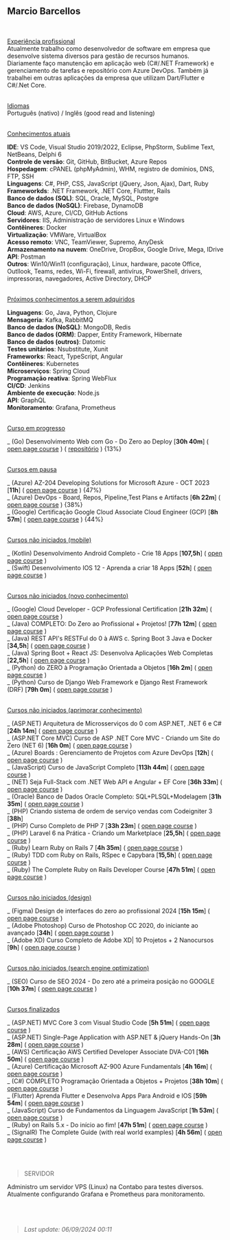 ## Marcio Barcellos
<br>


<ins>Experiência profissional</ins><br>
Atualmente trabalho como desenvolvedor de software em empresa que desenvolve sistema diversos para gestão de recursos humanos.
Diariamente faço manutenção em aplicação web (C#/.NET Framework) e gerenciamento de tarefas e repositório com Azure DevOps.
Também já trabalhei em outras aplicações da empresa que utilizam Dart/Flutter e C#/.Net Core.


<br><ins>Idiomas</ins><br>
Português (nativo) / Inglês (good read and listening)


<br><ins>Conhecimentos atuais</ins><br>

**IDE**: VS Code, Visual Studio 2019/2022, Eclipse, PhpStorm, Sublime Text, NetBeans, Delphi 6<br>
**Controle de versão**: Git, GitHub, BitBucket, Azure Repos<br>
**Hospedagem**: cPANEL (phpMyAdmin), WHM, registro de domínios, DNS, FTP, SSH<br>
**Linguagens**: C#, PHP, CSS, JavaScript (jQuery, Json, Ajax), Dart, Ruby<br>
**Frameworkds**: .NET Framework, .NET Core, Fluttter, Rails<br>
**Banco de dados (SQL)**: SQL, Oracle, MySQL, Postgre<br>
**Banco de dados (NoSQL)**: Firebase, DynamoDB<br>
**Cloud**: AWS, Azure, CI/CD, GitHub Actions<br>
**Servidores**: IIS, Administração de servidores Linux e Windows<br>
**Contêineres**: Docker<br>
**Virtualização**: VMWare, VirtualBox<br>
**Acesso remoto**: VNC, TeamViewer, Supremo, AnyDesk<br>
**Armazenamento na nuvem**: OneDrive, DropBox, Google Drive, Mega, IDrive<br>
**API**: Postman<br>
**Outros**: Win10/Win11 (configuração), Linux, hardware, pacote Office, Outllook, Teams, redes, Wi-Fi, firewall, antivírus, PowerShell, drivers, impressoras, navegadores, Active Directory, DHCP


<br><ins>Próximos conhecimentos a serem adquiridos</ins><br>

**Linguagens**: Go, Java, Python, Clojure<br>
**Mensageria**: Kafka, RabbitMQ<br>
**Banco de dados (NoSQL)**: MongoDB, Redis<br>
**Banco de dados (ORM)**: Dapper, Entity Framework, Hibernate<br>
**Banco de dados (outros)**: Datomic<br>
**Testes unitários**: Nsubstitute, Xunit<br>
**Frameworks**: React, TypeScript, Angular<br>
**Contêineres**: Kubernetes<br>
**Microserviços**: Spring Cloud<br>
**Programação reativa**: Spring WebFlux<br>
**CI/CD**: Jenkins<br>
**Ambiente de execução**: Node.js<br>
**API**: GraphQL<br>
**Monitoramento**: Grafana, Prometheus<br>


<br><ins>Curso em progresso</ins><br>

_ (Go) Desenvolvimento Web com Go - Do Zero ao Deploy [**30h 40m**]
( [open page course](https://www.udemy.com/course/desenvolvimento-web-com-go-do-zero-ao-deploy/) ) ( [repositório](https://github.com/marciobarcellosdev/go_quicknotes) ) {13%}


<br><ins>Cursos em pausa</ins><br>

_ (Azure) AZ-204 Developing Solutions for Microsoft Azure - OCT 2023 [**11h**]
( [open page course](https://www.udemy.com/course/70532-azure/) ) {47%}<br>
_ (Azure) DevOps - Board, Repos, Pipeline,Test Plans e Artifacts [**6h 22m**]
( [open page course](https://www.udemy.com/course/azuredevops-services/) ) {38%}<br>
_ (Google) Certificação Google Cloud Associate Cloud Engineer (GCP) [**8h 57m**]
( [open page course](https://www.udemy.com/course/certificacao-google-cloud-associate/) ) {44%}<br>


<br><ins>Cursos não iniciados (mobile)</ins><br>

_ (Kotlin) Desenvolvimento Android Completo - Crie 18 Apps [**107,5h**]
( [open page course](https://www.udemy.com/course/curso-de-desenvolvimento-android-oreo/) )<br>
_ (Swift) Desenvolvimento IOS 12 - Aprenda a criar 18 Apps [**52h**]
( [open page course](https://www.udemy.com/course/curso-desenvolvimento-ios/) )<br>


<br><ins>Cursos não iniciados (novo conhecimento)</ins>

_ (Google) Cloud Developer - GCP Professional Certification [**21h 32m**]
( [open page course](https://www.udemy.com/course/google-cloud-certified-professional-cloud-developer/) )<br>
_ (Java) COMPLETO: Do Zero ao Profissional + Projetos! [**77h 12m**]
( [open page course](https://www.udemy.com/course/fundamentos-de-programacao-com-java/) )<br>
_ (Java) REST API's RESTFul do 0 à AWS c. Spring Boot 3 Java e Docker [**34,5h**]
( [open page course](https://www.udemy.com/course/restful-apis-do-0-a-nuvem-com-springboot-e-docker/) )<br>
_ (Java) Spring Boot + React JS: Desenvolva Aplicações Web Completas [**22,5h**]
( [open page course](https://www.udemy.com/course/desenvolva-aplicacoes-completas-com-spring-boot-e-react-js/) )<br>
_ (Python) do ZERO à Programação Orientada a Objetos [**16h 2m**]
( [open page course](https://www.udemy.com/course/python-do-zero-a-poo/) )<br>
_ (Python) Curso de Django Web Framework e Django Rest Framework (DRF) [**79h 0m**]
( [open page course](https://www.udemy.com/course/curso-de-django-web-framework-com-python-html-e-css/) )<br>


<br><ins>Cursos não iniciados (aprimorar conhecimento)</ins><br>

_ (ASP.NET) Arquitetura de Microsserviços do 0 com ASP.NET, .NET 6 e C# [**24h 14m**]
( [open page course](https://www.udemy.com/course/microservices-do-0-a-gcp-com-dot-net-6-kubernetes-e-docker/) )<br>
_ (ASP.NET Core MVC) Curso de ASP .NET Core MVC - Criando um Site do Zero (NET 6) [**16h 0m**]
( [open page course](https://www.udemy.com/course/curso-de-asp-net-core-mvc-criando-um-site-do-zero/) )<br>
_ (Azure) Boards : Gerenciamento de Projetos com Azure DevOps [**12h**]
( [open page course](https://www.udemy.com/course/azureboards/) )<br>
_ (JavaScript) Curso de JavaScript Completo [**113h 44m**]
( [open page course](https://www.udemy.com/course/javascript-completo-2018-do-iniciante-ao-mestre/) )<br>
_ (NET) Seja Full-Stack com .NET Web API e Angular + EF Core [**36h 33m**]
( [open page course](https://www.udemy.com/course/angular-dotnetcore-efcore/) )<br>
_ (Oracle) Banco de Dados Oracle Completo: SQL+PLSQL+Modelagem [**31h 35m**]
( [open page course](https://www.udemy.com/course/banco-de-dados-oracle-completo-sqlplsqlmodelagem-de-dados/) )<br>
_ (PHP) Criando sistema de ordem de serviço vendas com Codeigniter 3 [**38h**]<br>
_ (PHP) Curso Completo de PHP 7 [**33h 23m**]
( [open page course](https://www.udemy.com/course/curso-php-7-online/) )<br>
_ (PHP) Laravel 6 na Prática - Criando um Marketplace [**25,5h**]
( [open page course](https://www.udemy.com/course/laravel-6-na-pratica/) )<br>
_ (Ruby) Learn Ruby on Rails 7 [**4h 35m**]
( [open page course](https://www.udemy.com/course/learn-ruby-on-rails-7/) )<br>
_ (Ruby) TDD com Ruby on Rails, RSpec e Capybara [**15,5h**]
( [open page course](https://www.udemy.com/course/rails-tdd/) )<br>
_ (Ruby) The Complete Ruby on Rails Developer Course [**47h 51m**]
( [open page course](https://www.udemy.com/course/the-complete-ruby-on-rails-developer-course/) )<br>


<br><ins>Cursos não iniciados (design)</ins><br>

_ (Figma) Design de interfaces do zero ao profissional 2024 [**15h 15m**]
( [open page course](https://www.udemy.com/course/figma-design-interfaces/) )<br>
_ (Adobe Photoshop) Curso de Photoshop CC 2020, do iniciante ao avançado [**34h**]
( [open page course](https://www.udemy.com/course/aprenda-photoshop-cc-2020-do-zero-ao-avancado/) )<br>
_ (Adobe XD) Curso Completo de Adobe XD| 10 Projetos + 2 Nanocursos [**9h**]
( [open page course](https://www.udemy.com/course/curso-de-adobe-xd/) )<br>


<br><ins>Cursos não iniciados (search engine optimization)</ins><br>

_ (SEO) Curso de SEO 2024 - Do zero até a primeira posição no GOOGLE [**10h 37m**]
( [open page course](https://www.udemy.com/course/curso-de-seo-2022-rodrigo-bueno/) )<br>


<br><ins>Cursos finalizados</ins><br>

_ (ASP.NET) MVC Core 3 com Visual Studio Code [**5h 51m**]
( [open page course](https://www.udemy.com/course/aspnet-mvc-core-3-com-visual-studio-code/) )<br>
_ (ASP.NET) Single-Page Application with ASP.NET & jQuery Hands-On [**3h 28m**]
( [open page course](https://www.udemy.com/course/single-page-application-with-aspnet-jquery-hands-on/) )<br>
_ (AWS) Certificação AWS Certified Developer Associate DVA-C01 [**16h 50m**]
( [open page course](https://www.udemy.com/course/certificacao-amazon-aws-certified-developer-associate-2020/) )<br>
_ (Azure) Certificação Microsoft AZ-900 Azure Fundamentals [**4h 16m**]
( [open page course](https://www.udemy.com/course/az-900-preparacao-para-o-exame-microsoft-azure-fundamentals/) )<br>
_ (C#) COMPLETO Programação Orientada a Objetos + Projetos [**38h 10m**]
( [open page course](https://www.udemy.com/course/programacao-orientada-a-objetos-csharp/) )<br>
_ (Flutter) Aprenda Flutter e Desenvolva Apps Para Android e IOS [**59h 54m**]
( [open page course](https://www.udemy.com/course/curso-flutter/) )<br>
_ (JavaScript) Curso de Fundamentos da Linguagem JavaScript [**1h 53m**]
( [open page course](https://www.udemy.com/course/curso-de-fundamentos-da-linguagem-javascript/) )<br>
_ (Ruby) on Rails 5.x - Do início ao fim! [**47h 51m**]
( [open page course](https://www.udemy.com/course/rubyonrails-5x/) )<br>
_ (SignalR) The Complete Guide (with real world examples) [**4h 56m**]
( [open page course](https://www.udemy.com/course/signalr-the-complete-guide/) )<br>




<br><br>
> SERVIDOR

Administro um servidor VPS (Linux) na Contabo para testes diversos.<br>
Atualmente configurando Grafana e Prometheus para monitoramento.
<br><br><br><br>


<!--
URL: [**projectdev.services**](https://projectdev.services/)<br />
NGINX, PHP, phpMyAdmin, MariaDB, mysql<br />
-->

<!--
- [x] Configurar para rodar** aplicações PHP (CI/CD) 
- [x] Configurar para rodar aplicações C# (CI/CD)
- [x] Configurar para rodar aplicações Python (CI/CD)
- [x] Configurar para rodar aplicações Java (CI/CD)
- [x] Configurar para rodar aplicações Ruby (CI/CD)
-->

<!-- IMAGEM
![alt text](https://github.com/wiz2k20/wiz2k20/blob/main/atual.jpg?raw=true)
-->

> <em>Last update: 06/09/2024 00:11</em>

<!--



formas de contato

- 🔭 I’m currently working on ...
- 🌱 I’m currently learning ...
- 👯 I’m looking to collaborate on ...
- 🤔 I’m looking for help with ...
- 💬 Ask me about ...
- 📫 How to reach me: ...
- 😄 Pronouns: ...
- ⚡ Fun fact: ...
-->
